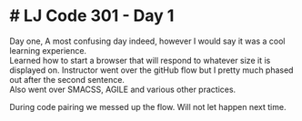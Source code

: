 <h1># LJ Code 301 - Day 1</h1>


Day one,
A most confusing day indeed, however I would say it was a cool learning experience.  
Learned how to start a browser that will respond to whatever size it is displayed on.
Instructor went over the gitHub flow but I pretty much phased out after the second sentence.  
Also went over SMACSS, AGILE and various other practices.

During code pairing we messed up the flow. Will not let happen next time.
